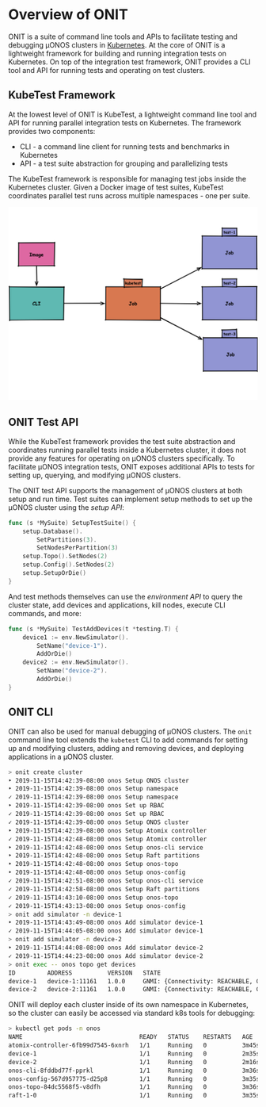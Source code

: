 # Overview of ONIT

ONIT is a suite of command line tools and APIs to facilitate testing and debugging μONOS clusters in [Kubernetes].
At the core of ONIT is a lightweight framework for building and running integration tests on Kubernetes. On top of
the integration test framework, ONIT provides a CLI tool and API for running tests and operating on test clusters.

## KubeTest Framework

At the lowest level of ONIT is KubeTest, a lightweight command line tool and API for running parallel integration
tests on Kubernetes. The framework provides two components:
* CLI - a command line client for running tests and benchmarks in Kubernetes
* API - a test suite abstraction for grouping and parallelizing tests

The KubeTest framework is responsible for managing test jobs inside the Kubernetes cluster. Given a Docker image of
test suites, KubeTest coordinates parallel test runs across multiple namespaces - one per suite.

![ONIT Coordinator Workflow](images/onit-coordinator-workflow.png)

## ONIT Test API

While the KubeTest framework provides the test suite abstraction and coordinates running parallel tests inside a
Kubernetes cluster, it does not provide any features for operating on μONOS clusters specifically. To facilitate
μONOS integration tests, ONIT exposes additional APIs to tests for setting up, querying, and modifying μONOS clusters.

The ONIT test API supports the management of μONOS clusters at both setup and run time. Test suites can implement
setup methods to set up the μONOS cluster using the _setup API_:

```go
func (s *MySuite) SetupTestSuite() {
	setup.Database().
		SetPartitions(3).
		SetNodesPerPartition(3)
	setup.Topo().SetNodes(2)
	setup.Config().SetNodes(2)
	setup.SetupOrDie()
}
```

And test methods themselves can use the _environment API_ to query the cluster state, add devices and applications,
kill nodes, execute CLI commands, and more:

```go
func (s *MySuite) TestAddDevices(t *testing.T) {
	device1 := env.NewSimulator().
		SetName("device-1").
		AddOrDie()
	device2 := env.NewSimulator().
		SetName("device-2").
		AddOrDie()
}
```

## ONIT CLI

ONIT can also be used for manual debugging of μONOS clusters. The `onit` command line tool extends the `kubetest` CLI 
to add commands for setting up and modifying clusters, adding and removing devices, and deploying applications in
a μONOS cluster.

```bash
> onit create cluster
‣ 2019-11-15T14:42:39-08:00 onos Setup ONOS cluster
‣ 2019-11-15T14:42:39-08:00 onos Setup namespace
✓ 2019-11-15T14:42:39-08:00 onos Setup namespace
‣ 2019-11-15T14:42:39-08:00 onos Set up RBAC
✓ 2019-11-15T14:42:39-08:00 onos Set up RBAC
✓ 2019-11-15T14:42:39-08:00 onos Setup ONOS cluster
‣ 2019-11-15T14:42:39-08:00 onos Setup Atomix controller
✓ 2019-11-15T14:42:48-08:00 onos Setup Atomix controller
‣ 2019-11-15T14:42:48-08:00 onos Setup onos-cli service
‣ 2019-11-15T14:42:48-08:00 onos Setup Raft partitions
‣ 2019-11-15T14:42:48-08:00 onos Setup onos-topo
‣ 2019-11-15T14:42:48-08:00 onos Setup onos-config
✓ 2019-11-15T14:42:51-08:00 onos Setup onos-cli service
✓ 2019-11-15T14:42:58-08:00 onos Setup Raft partitions
✓ 2019-11-15T14:43:10-08:00 onos Setup onos-topo
✓ 2019-11-15T14:43:13-08:00 onos Setup onos-config
> onit add simulator -n device-1
‣ 2019-11-15T14:43:49-08:00 onos Add simulator device-1
✓ 2019-11-15T14:44:05-08:00 onos Add simulator device-1
> onit add simulator -n device-2
‣ 2019-11-15T14:44:08-08:00 onos Add simulator device-2
✓ 2019-11-15T14:44:23-08:00 onos Add simulator device-2
> onit exec -- onos topo get devices
ID         ADDRESS          VERSION   STATE
device-1   device-1:11161   1.0.0     GNMI: {Connectivity: REACHABLE, Channel: CONNECTED, Service: AVAILABLE}
device-2   device-2:11161   1.0.0     GNMI: {Connectivity: REACHABLE, Channel: CONNECTED, Service: AVAILABLE}
```

ONIT will deploy each cluster inside of its own namespace in Kubernetes, so the cluster can easily be accessed via
standard k8s tools for debugging:

```bash
> kubectl get pods -n onos
NAME                                 READY   STATUS    RESTARTS   AGE
atomix-controller-6fb99d7545-6xnrh   1/1     Running   0          3m45s
device-1                             1/1     Running   0          2m35s
device-2                             1/1     Running   0          2m16s
onos-cli-8fddbd77f-pprkl             1/1     Running   0          3m36s
onos-config-567d957775-d25p8         1/1     Running   0          3m35s
onos-topo-84dc5568f5-v8dfh           1/1     Running   0          3m36s
raft-1-0                             1/1     Running   0          3m35s
```

[Kubernetes]: https://kubernetes.io/
